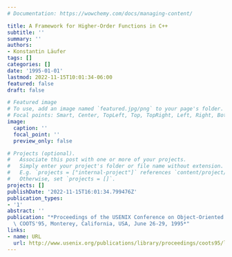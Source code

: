 ```yaml
---
# Documentation: https://wowchemy.com/docs/managing-content/

title: A Framework for Higher-Order Functions in C++
subtitle: ''
summary: ''
authors:
- Konstantin Läufer
tags: []
categories: []
date: '1995-01-01'
lastmod: 2022-11-15T10:01:34-06:00
featured: false
draft: false

# Featured image
# To use, add an image named `featured.jpg/png` to your page's folder.
# Focal points: Smart, Center, TopLeft, Top, TopRight, Left, Right, BottomLeft, Bottom, BottomRight.
image:
  caption: ''
  focal_point: ''
  preview_only: false

# Projects (optional).
#   Associate this post with one or more of your projects.
#   Simply enter your project's folder or file name without extension.
#   E.g. `projects = ["internal-project"]` references `content/project/deep-learning/index.md`.
#   Otherwise, set `projects = []`.
projects: []
publishDate: '2022-11-15T16:01:34.799476Z'
publication_types:
- '1'
abstract: ''
publication: "*Proceedings of the USENIX Conference on Object-Oriented Technologies,\
  \ COOTS'95, Monterey, California, USA, June 26-29, 1995*"
links:
- name: URL
  url: http://www.usenix.org/publications/library/proceedings/coots95/laufer.html
---
```

